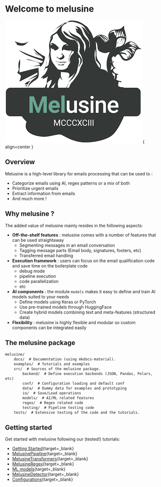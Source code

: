 # Welcome to melusine

![Melusine logo](_static/melusine.png){ align=center }


## Overview


Melusine is a high-level library for emails processing that can be used to :

- Categorize emails using AI, regex patterns or a mix of both
- Prioritize urgent emails
- Extract information from emails
- And much more !

## Why melusine ?

The added value of melusine mainly resides in the following aspects:

- **Off-the-shelf features** :  melusine comes with a number of features that can be used straightaway
    - Segmenting messages in an email conversation
    - Tagging message parts (Email body, signatures, footers, etc)
    - Transferred email handling
- **Execution framework** : users can focus on the email qualification code and save time on the boilerplate code  
    - debug mode  
    - pipeline execution  
    - code parallelization
    - etc
- **AI components** : the module `models` makes it easy to define and train AI models suited to your needs
    - Define models using Keras or PyTorch
    - Use pre-trained models through HuggingFace
    - Create hybrid models combining text and meta-features (structured data)
- **Flexibility** : melusine is highly flexible and modular so custom components can be integrated easily


## The melusine package

    melusine/
        docs/  # Documentation (using mkdocs-material).
        exemples/  # Tutorials and exemples
        src/  # Sources of the melusine package.
            backend/  # Define execution backends (JSON, Pandas, Polars, etc)
            conf/  # Configuration loading and default conf
            data/  # Dummy data for examples and prototyping
            io/  # Save/Load operations
            models/  # AI/ML related features
            regex/  # Regex related code
            testing/  # Pipeline testing code
        tests/  # Extensive testing of the code and the tutorials.


## Getting started

Get started with melusine following our (tested!) tutorials:

* [Getting Started](tutorials/00_GettingStarted.md){target=_blank}
* [MelusinePipeline](tutorials/01_MelusinePipeline.md){target=_blank}
* [MelusineTransformers](tutorials/02_MelusineTransformers.md){target=_blank}
* [MelusineRegex](tutorials/03_MelusineRegex.md){target=_blank}
* [ML models](tutorials/04_UsingModels.md){target=_blank}
* [MelusineDetector](tutorials/05_MelusineDetectors.md){target=_blank}
* [Configurations](tutorials/06_Configurations.md){target=_blank}
